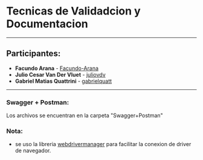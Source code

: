 # Tecnicas de Validadcion y Documentacion 

----------------------------------------------------------------------
## Participantes:
* **Facundo Arana** - [Facundo-Arana](https://github.com/Facundo-Arana)
* **Julio Cesar Van Der Vluet** - [juliovdv](https://github.com/juliovdv)
* **Gabriel Matias Quattrini** - [gabrielquatt](https://github.com/gabrielquatt)
----------------------------------------------------------------------

### Swagger + Postman:

Los archivos se encuentran en la carpeta "Swagger+Postman"

### Nota:
- se uso la libreria [webdrivermanager](https://github.com/bonigarcia/webdrivermanager) para 
 facilitar la conexion de driver de navegador.  